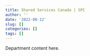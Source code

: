 ```yaml
---
title: Shared Services Canada | SPC
author: ''
date: '2022-08-12'
slug: []
categories: []
tags: []
---
```


Department content here.
